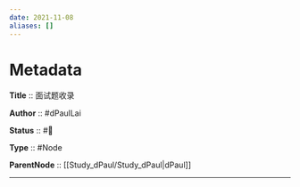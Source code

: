 ```yaml
---
date: 2021-11-08
aliases: []
---
```


# Metadata

**Title** :: 面试题收录

**Author** :: #dPaulLai

**Status** :: #🌱

**Type** :: #Node

**ParentNode** :: [[Study_dPaul/Study_dPaul|dPaul]]

---
